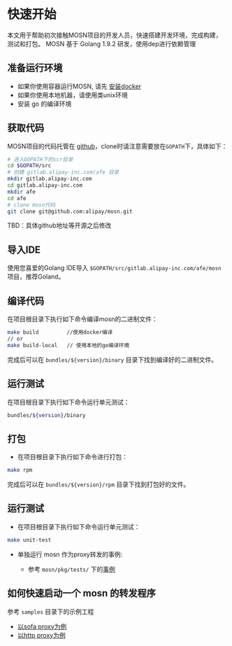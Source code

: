 # 快速开始

本文用于帮助初次接触MOSN项目的开发人员，快速搭建开发环境，完成构建，测试和打包。
MOSN 基于 Golang 1.9.2 研发，使用dep进行依赖管理

## 准备运行环境

+ 如果你使用容器运行MOSN, 请先 [安装docker](https://docs.docker.com/install/)
+ 如果你使用本地机器，请使用类unix环境
+ 安装 go 的编译环境 

## 获取代码

MOSN项目的代码托管在 [github](https://github.com/alipay/mosn)，clone时请注意需要放在`GOPATH`下，具体如下：

```bash
# 进入GOPATH下的scr目录
cd $GOPATH/src
# 创建 gitlab.alipay-inc.com/afe 目录
mkdir gitlab.alipay-inc.com
cd gitlab.alipay-inc.com
mkdir afe
cd afe
# clone mosn代码
git clone git@github.com:alipay/mosn.git
```

TBD：具体github地址等开源之后修改

## 导入IDE

使用您喜爱的Golang IDE导入 `$GOPATH/src/gitlab.alipay-inc.com/afe/mosn` 项目，推荐Goland。

## 编译代码

在项目根目录下执行如下命令编译mosn的二进制文件：

```bash
make build         //使用docker编译
// or
make build-local   // 使用本地的go编译环境
```

完成后可以在 `bundles/${version}/binary` 目录下找到编译好的二进制文件。


## 运行测试

在项目根目录下执行如下命令运行单元测试：

```bash
bundles/${version}/binary
```

## 打包

+ 在项目根目录下执行如下命令进行打包：

```bash
make rpm
```

完成后可以在 `bundles/${version}/rpm` 目录下找到打包好的文件。


## 运行测试

+ 在项目根目录下执行如下命令运行单元测试：

```bash
make unit-test
```

+ 单独运行 mosn 作为proxy转发的事例:

  + 参考 ``mosn/pkg/tests/`` 下的[事例](./RunMosnTests.md)
 
## 如何快速启动一个 mosn 的转发程序

参考 ``samples`` 目录下的示例工程

+ [以sofa proxy为例](./RunMosnSofaProxy.md)
+ [以http proxy为例](./RunMosnHttpProxy.md)

